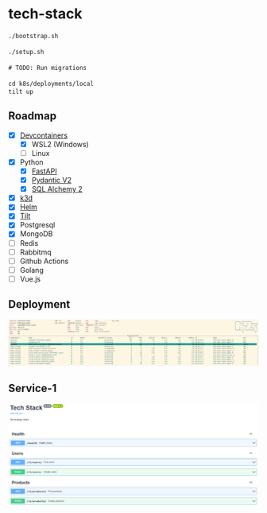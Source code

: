 # tech-stack

```
./bootstrap.sh

./setup.sh

# TODO: Run migrations

cd k8s/deployments/local
tilt up
```

## Roadmap

- [x] [Devcontainers](https://code.visualstudio.com/docs/devcontainers/containers)
  - [x] WSL2 (Windows)
  - [ ] Linux
- [x] Python
  - [x] [FastAPI](https://fastapi.tiangolo.com)
  - [x] [Pydantic V2](https://docs.pydantic.dev/latest)
  - [x] [SQL Alchemy 2](https://docs.sqlalchemy.org/en/20)
- [x] [k3d](https://k3d.io)
- [x] [Helm](https://helm.sh)
- [x] [Tilt](https://tilt.dev)
- [x] Postgresql
- [x] MongoDB
- [ ] Redis
- [ ] Rabbitmq
- [ ] Github Actions
- [ ] Golang
- [ ] Vue.js

## Deployment
![K3D deployment](assets/k3d_deployment.jpg 'K3D Deployment')

## Service-1

![Service-1: Swagger](assets/service-1_swagger.png 'Service-1: Swagger')
